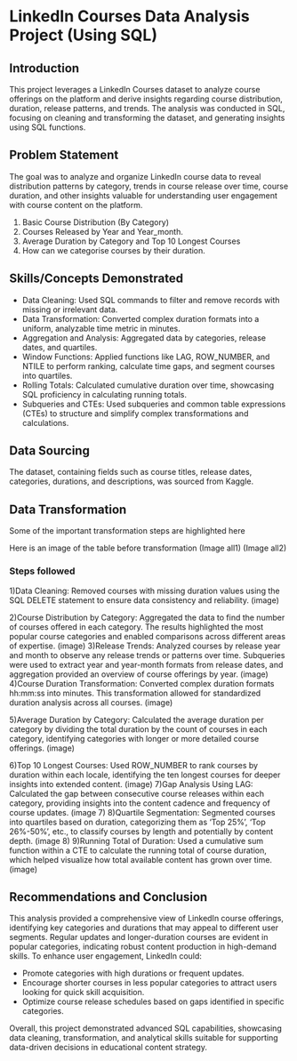# LinkedIn Courses Data Analysis Project (Using SQL)

## Introduction

This project leverages a LinkedIn Courses dataset to analyze course offerings on the platform and derive insights regarding course distribution, duration, release patterns, and trends. The analysis was conducted in SQL, focusing on cleaning and transforming the dataset, and generating insights using SQL functions.

## Problem Statement

The goal was to analyze and organize LinkedIn course data to reveal distribution patterns by category, trends in course release over time, course duration, and other insights valuable for understanding user engagement with course content on the platform.

1. Basic Course Distribution (By Category)
2. Courses Released by Year and Year_month.
3. Average Duration by Category and Top 10 Longest Courses
4. How can we categorise courses by their duration.

## Skills/Concepts Demonstrated

- Data Cleaning: Used SQL commands to filter and remove records with missing or irrelevant data.
- Data Transformation: Converted complex duration formats into a uniform, analyzable time metric in minutes.
- Aggregation and Analysis: Aggregated data by categories, release dates, and quartiles.
- Window Functions: Applied functions like LAG, ROW_NUMBER, and NTILE to perform ranking, calculate time gaps, and segment courses into quartiles.
- Rolling Totals: Calculated cumulative duration over time, showcasing SQL proficiency in calculating running totals.
- Subqueries and CTEs: Used subqueries and common table expressions (CTEs) to structure and simplify complex transformations and calculations.

## Data Sourcing
The dataset, containing fields such as course titles, release dates, categories, durations, and descriptions, was sourced from Kaggle. 

## Data Transformation

Some of the important transformation steps are highlighted here

Here is an image of the table before transformation
(Image all1)
(Image all2)

### Steps followed 

1)Data Cleaning: Removed courses with missing duration values using the SQL DELETE statement to ensure data consistency and reliability.
(image)

2)Course Distribution by Category: Aggregated the data to find the number of courses offered in each category. The results highlighted the most popular course categories and enabled comparisons across different areas of expertise.
(image)
3)Release Trends: Analyzed courses by release year and month to observe any release trends or patterns over time. Subqueries were used to extract year and year-month formats from release dates, and aggregation provided an overview of course offerings by year.
(image)
4)Course Duration Transformation: Converted complex duration formats hh:mm:ss into minutes. This transformation allowed for standardized duration analysis across all courses.
(image)

5)Average Duration by Category: Calculated the average duration per category by dividing the total duration by the count of courses in each category, identifying categories with longer or more detailed course offerings.
(image)

6)Top 10 Longest Courses: Used ROW_NUMBER to rank courses by duration within each locale, identifying the ten longest courses for deeper insights into extended content.
(image)
7)Gap Analysis Using LAG: Calculated the gap between consecutive course releases within each category, providing insights into the content cadence and frequency of course updates.
(image 7)
8)Quartile Segmentation: Segmented courses into quartiles based on duration, categorizing them as ‘Top 25%’, ‘Top 26%-50%’, etc., to classify courses by length and potentially by content depth.
(image 8)
9)Running Total of Duration: Used a cumulative sum function within a CTE to calculate the running total of course duration, which helped visualize how total available content has grown over time.
(image)

## Recommendations and Conclusion
This analysis provided a comprehensive view of LinkedIn course offerings, identifying key categories and durations that may appeal to different user segments. Regular updates and longer-duration courses are evident in popular categories, indicating robust content production in high-demand skills. 
To enhance user engagement, LinkedIn could:

- Promote categories with high durations or frequent updates.
- Encourage shorter courses in less popular categories to attract users looking for quick skill acquisition.
- Optimize course release schedules based on gaps identified in specific categories.

Overall, this project demonstrated advanced SQL capabilities, showcasing data cleaning, transformation, and analytical skills suitable for supporting data-driven decisions in educational content strategy.

